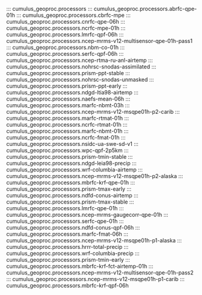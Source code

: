 ::: cumulus_geoproc.processors
::: cumulus_geoproc.processors.abrfc-qpe-01h
::: cumulus_geoproc.processors.cbrfc-mpe
::: cumulus_geoproc.processors.cnrfc-qpe-06h
::: cumulus_geoproc.processors.ncrfc-mpe-01h
::: cumulus_geoproc.processors.lmrfc-qpf-06h
::: cumulus_geoproc.processors.ncep-mrms-v12-multisensor-qpe-01h-pass1
::: cumulus_geoproc.processors.nbm-co-01h
::: cumulus_geoproc.processors.serfc-qpf-06h
::: cumulus_geoproc.processors.ncep-rtma-ru-anl-airtemp
::: cumulus_geoproc.processors.nohrsc-snodas-assimilated
::: cumulus_geoproc.processors.prism-ppt-stable
::: cumulus_geoproc.processors.nohrsc-snodas-unmasked
::: cumulus_geoproc.processors.prism-ppt-early
::: cumulus_geoproc.processors.ndgd-ltia98-airtemp
::: cumulus_geoproc.processors.naefs-mean-06h
::: cumulus_geoproc.processors.marfc-nbmt-03h
::: cumulus_geoproc.processors.ncep-mrms-v12-msqpe01h-p2-carib
::: cumulus_geoproc.processors.marfc-rtmat-01h
::: cumulus_geoproc.processors.ncrfc-rtmat-01h
::: cumulus_geoproc.processors.marfc-nbmt-01h
::: cumulus_geoproc.processors.ncrfc-fmat-01h
::: cumulus_geoproc.processors.nsidc-ua-swe-sd-v1
::: cumulus_geoproc.processors.wpc-qpf-2p5km
::: cumulus_geoproc.processors.prism-tmin-stable
::: cumulus_geoproc.processors.ndgd-leia98-precip
::: cumulus_geoproc.processors.wrf-columbia-airtemp
::: cumulus_geoproc.processors.ncep-mrms-v12-msqpe01h-p2-alaska
::: cumulus_geoproc.processors.mbrfc-krf-qpe-01h
::: cumulus_geoproc.processors.prism-tmax-early
::: cumulus_geoproc.processors.ndfd-conus-airtemp
::: cumulus_geoproc.processors.prism-tmax-stable
::: cumulus_geoproc.processors.lmrfc-qpe-01h
::: cumulus_geoproc.processors.ncep-mrms-gaugecorr-qpe-01h
::: cumulus_geoproc.processors.serfc-qpe-01h
::: cumulus_geoproc.processors.ndfd-conus-qpf-06h
::: cumulus_geoproc.processors.marfc-fmat-06h
::: cumulus_geoproc.processors.ncep-mrms-v12-msqpe01h-p1-alaska
::: cumulus_geoproc.processors.hrrr-total-precip
::: cumulus_geoproc.processors.wrf-columbia-precip
::: cumulus_geoproc.processors.prism-tmin-early
::: cumulus_geoproc.processors.mbrfc-krf-fct-airtemp-01h
::: cumulus_geoproc.processors.ncep-mrms-v12-multisensor-qpe-01h-pass2
::: cumulus_geoproc.processors.ncep-mrms-v12-msqpe01h-p1-carib
::: cumulus_geoproc.processors.mbrfc-krf-qpf-06h
